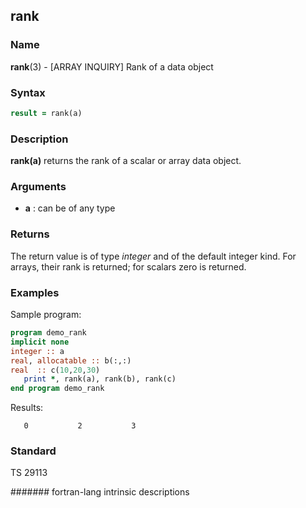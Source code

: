 ## rank
### __Name__

__rank__(3) - \[ARRAY INQUIRY\] Rank of a data object


### __Syntax__
```fortran
result = rank(a)
```
### __Description__

__rank(a)__ returns the rank of a scalar or array data object.

### __Arguments__

  - __a__
    : can be of any type

### __Returns__

The return value is of type _integer_ and of the default integer kind. For
arrays, their rank is returned; for scalars zero is returned.

### __Examples__

Sample program:

```fortran
program demo_rank
implicit none
integer :: a
real, allocatable :: b(:,:)
real  :: c(10,20,30)
   print *, rank(a), rank(b), rank(c)
end program demo_rank
```
Results:
```text
   0           2           3
```
### __Standard__

TS 29113

####### fortran-lang intrinsic descriptions
